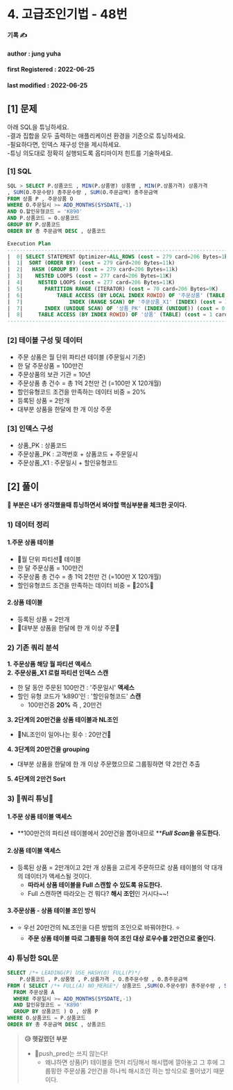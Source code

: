 # 4. 고급조인기법 - 48번

**기록 ✍️**

#### author : jung yuha

#### **first Registered : 2022-06-25**

#### last modified : **2022-06-25**

## **\[1]** 문제 <a href="#undefined" id="undefined"></a>

아래 SQL을 튜닝하세요.\
\-결과 집합을 모두 출력하는 애플리케이션 환경을 기준으로 튜닝하세요.\
\-필요하다면, 인덱스 재구성 안을 제시하세요.\
\-튜닝 의도대로 정확히 실행되도록 옵티마이저 힌트를 기술하세요.

### \[1] SQL <a href="#1-sql" id="1-sql"></a>

```sql
SQL > SELECT P.상품코드 , MIN(P.상품명) 상품명 , MIN(P.상품가격) 상품가격
, SUM(O.주문수량) 총주문수량 , SUM(O.주문금액) 총주문금액
FROM 상품 P , 주문상품 O
WHERE O.주문일시 >= ADD_MONTHS(SYSDATE,-1)
AND O.할인유형코드 = 'K890'
AND P.상품코드 = O.상품코드
GROUP BY P.상품코드
ORDER BY 총 주문금액 DESC , 상품코드

Execution Plan
------------------------------------------------------------------------------ 
|  0| SELECT STATEMENT Optimizer=ALL_ROWS (cost = 279 card=206 Bytes=1k)
|  1|  SORT (ORDER BY) (cost = 279 card=206 Bytes=11k)
|  2|   HASH (GROUP BY) (cost = 279 card=206 Bytes=11k)
|  3|    NESTED LOOPS (cost = 277 card=206 Bytes=11K) 
|  4|     NESTED LOOPS (cost = 277 card=206 Bytes=11K) 
|  5|     	PARTITION RANGE (ITERATOR) (cost = 70 card=206 Bytes=9K) 
|  6|      		TABLE ACCESS (BY LOCAL INDEX ROWID) OF '주문상품' (TABLE) (...)
|  7|       		INDEX (RANGE SCAN) OF '주문상품_X1' (INDEX) (cost = 34 card=15)
|  7|      	INDEX (UNIQUE SCAN) OF '상품_PK' (INDEX (UNIQUE)) (cost = 0 card=1)
|  8|     TABLE ACCESS (BY INDEX ROWID) OF '상품' (TABLE) (cost = 1 card=1...)
------------------------------------------------------------------------------
```

### \[2] 테이블 구성 및 데이터 <a href="#2" id="2"></a>

* 주문 상품은 월 단위 파티션 테이블 (주문일시 기준)
* 한 달 주문상품 = 100만건
* 주문상품의 보관 기관 = 10년
* 주문상품 총 건수 = 총 1억 2천만 건 (=100만 X 120개월)
* 할인유형코드 조건을 만족하는 데이터 비중 = 20%
* 등록된 상품 = 2만개
* 대부분 상품을 한달에 한 개 이상 주문

### \[3] 인덱스 구성 <a href="#3" id="3"></a>

* 상품\_PK : 상품코드
* 주문상품\_PK : 고객번호 + 상품코드 + 주문일시
* 주문상품\_X1 : 주문일시 + 할인유형코드

## \[2] 풀이

**🍎 부분은 내가 생각했을때 튜닝하면서 봐야할 핵심부분을 체크한 곳이다.**

### 1) 데이터 정리 <a href="#1" id="1"></a>

#### 1.주문 상품 테이블 <a href="#1" id="1"></a>

* 🍎월 단위 파티션🍎 테이블
* 한 달 주문상품 = 100만건
* 주문상품 총 건수 = 총 1억 2천만 건 (=100만 X 120개월)
* 할인유형코드 조건을 만족하는 데이터 비중 = 🍎20%🍎

#### 2.상품 테이블 <a href="#2" id="2"></a>

* 등록된 상품 = 2만개
* 🍎대부분 상품을 한달에 한 개 이상 주문🍎

### 2) 기존 쿼리 분석 <a href="#2" id="2"></a>

**1. 주문상품 해당 월 파티션 액세스**\
**2. 주문상품\_X1 로컬 파티션 인덱스 스캔**

* 한 달 동안 주문된 100만건 : '주문일시' **액세스**
* 할인 유형 코드가 'k890'인 : '할인유형코드' **스캔**
  * 100만건중 **20%** 즉 , 20만건

**3. 2단계의 20만건을 상품 테이블과 NL조인**

* 🍎NL조인이 일어나는 횟수 : 20만건🍎

**4. 3단계의 20만건을 grouping**

* 대부분 상품을 한달에 한 개 이상 주문했으므로 그룹핑하면 약 2만건 추출

**5. 4단계의 2만건 Sort**

### 3) 🍎쿼리 튜닝🍎 <a href="#3" id="3"></a>

#### 1.주문 상품 테이블 액세스 <a href="#1" id="1"></a>

* **100만건의 파티션 테이블에서 20만건을 뽑아내므로 **_**Full Scan**_**을 유도한다.**

#### 2.상품 테이블 액세스 <a href="#2" id="2"></a>

* 등록된 상품 = 2만개이고 2만 개 상품을 고르게 주문하므로 상품 테이블의 약 대개의 데이터가 액세스될 것이다.
  * **따라서 상품 테이블을 Full 스캔할 수 있도록 유도한다.**
  * Full 스캔하면 따라오는 건 뭐다? **해시 조인**인 거시다\~\~!

#### 3.주문상품 - 상품 테이블 조인 방식 <a href="#3" id="3"></a>

* ⭐️ 우선 20만건의 NL조인을 다른 방법의 조인으로 바꿔야한다. ⭐️
  * **주문 상품 테이블 따로 그룹핑을 하여 조인 대상 로우수를 2만건으로 줄인다.**

### 4) 튜닝한 SQL문 <a href="#4-sql" id="4-sql"></a>

```sql
SELECT /*+ LEADING(P) USE_HASH(O) FULL(P)*/
	P.상품코드 , P.상품명 , P.상품가격 , O.총주문수량 , O.총주문금액
FROM ( SELECT /*+ FULL(A) NO_MERGE*/ 상품코드 ,SUM(O.주문수량) 총주문수량 , SUM(O.주문금액) 총주문금액
  FROM 주문상품 A
  WHERE 주문일시 >= ADD_MONTHS(SYSDATE,-1)
  AND 할인유형코드 = 'K890'
  GROUP BY 상품코드 ) O , 상품 P
WHERE O.상품코드 = P.상품코드
ORDER BY 총 주문금액 DESC , 상품코드
```

> **😥 헷갈렸던 부분**
>
> * 🍎push\_pred는 쓰지 않는다!
>   * 왜냐하면 상품(P) 테이블을 먼저 리딩해서 해시맵에 깔아놓고 그 후에 그룹핑한 주문상품 2만건을 하나씩 해시조인 하는 방식으로 풀어냈기 때문이다.
